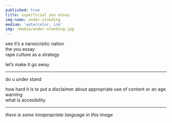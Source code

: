 ```yaml
---
published: true
title: superficial you essay
img-name: under-standing
medium: 'watercolor, ink'
img: /media/under-standing.jpg
---
```

see it’s a narssicisitic nation  
the you essay  
rape culture as a strategy  
  
let’s make it go away  
  
  
---
  
  
do u under stand  
  
how hard it is
to put a disclaimer about appropriate use  of content or an age warning  
what is accesibility  
  
  
---
  
  
*there is some innapropriate language in this image*
